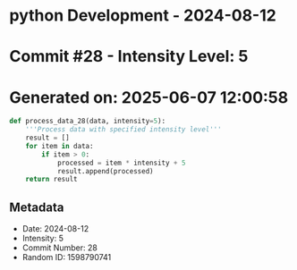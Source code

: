 ﻿# python Development - 2024-08-12
# Commit #28 - Intensity Level: 5
# Generated on: 2025-06-07 12:00:58
```python
def process_data_28(data, intensity=5):
    '''Process data with specified intensity level'''
    result = []
    for item in data:
        if item > 0:
            processed = item * intensity + 5
            result.append(processed)
    return result
```
## Metadata
- Date: 2024-08-12
- Intensity: 5
- Commit Number: 28
- Random ID: 1598790741
